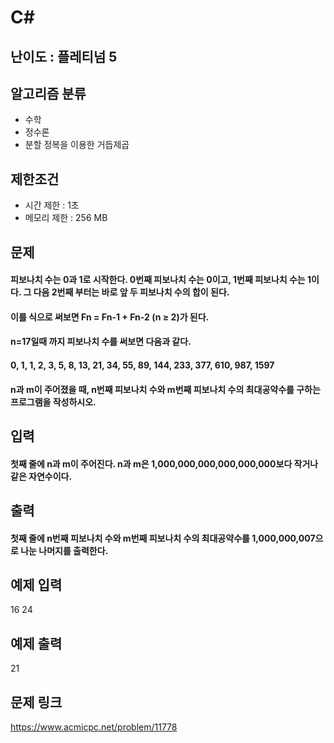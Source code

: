 # C#

## 난이도 : 플레티넘 5

## 알고리즘 분류
  - 수학
  - 정수론
  - 분할 정복을 이용한 거듭제곱

## 제한조건
  - 시간 제한 : 1초
  - 메모리 제한 : 256 MB

## 문제
#### 피보나치 수는 0과 1로 시작한다. 0번째 피보나치 수는 0이고, 1번째 피보나치 수는 1이다. 그 다음 2번째 부터는 바로 앞 두 피보나치 수의 합이 된다.
#### 이를 식으로 써보면 Fn = Fn-1 + Fn-2 (n ≥ 2)가 된다.
#### n=17일때 까지 피보나치 수를 써보면 다음과 같다.
#### 0, 1, 1, 2, 3, 5, 8, 13, 21, 34, 55, 89, 144, 233, 377, 610, 987, 1597
#### n과 m이 주어졌을 때, n번째 피보나치 수와 m번째 피보나치 수의 최대공약수를 구하는 프로그램을 작성하시오.

## 입력
#### 첫째 줄에 n과 m이 주어진다. n과 m은 1,000,000,000,000,000,000보다 작거나 같은 자연수이다.

## 출력
#### 첫째 줄에 n번째 피보나치 수와 m번째 피보나치 수의 최대공약수를 1,000,000,007으로 나눈 나머지를 출력한다.

## 예제 입력
16 24<br/>

## 예제 출력
21<br/>

## 문제 링크
https://www.acmicpc.net/problem/11778